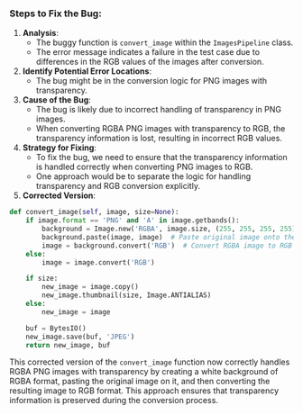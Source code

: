 ### Steps to Fix the Bug:

1. **Analysis**:
   - The buggy function is `convert_image` within the `ImagesPipeline` class.
   - The error message indicates a failure in the test case due to differences in the RGB values of the images after conversion.
2. **Identify Potential Error Locations**:
   - The bug might be in the conversion logic for PNG images with transparency.
3. **Cause of the Bug**:
   - The bug is likely due to incorrect handling of transparency in PNG images.
   - When converting RGBA PNG images with transparency to RGB, the transparency information is lost, resulting in incorrect RGB values.
4. **Strategy for Fixing**:
   - To fix the bug, we need to ensure that the transparency information is handled correctly when converting PNG images to RGB.
   - One approach would be to separate the logic for handling transparency and RGB conversion explicitly.
5. **Corrected Version**:

```python
def convert_image(self, image, size=None):
    if image.format == 'PNG' and 'A' in image.getbands():
        background = Image.new('RGBA', image.size, (255, 255, 255, 255))  # Create RGBA background
        background.paste(image, image)  # Paste original image onto the background
        image = background.convert('RGB')  # Convert RGBA image to RGB
    else:
        image = image.convert('RGB')

    if size:
        new_image = image.copy()
        new_image.thumbnail(size, Image.ANTIALIAS)
    else:
        new_image = image

    buf = BytesIO()
    new_image.save(buf, 'JPEG')
    return new_image, buf
```

This corrected version of the `convert_image` function now correctly handles RGBA PNG images with transparency by creating a white background of RGBA format, pasting the original image on it, and then converting the resulting image to RGB format. This approach ensures that transparency information is preserved during the conversion process.